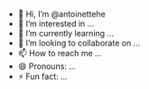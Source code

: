 - 👋 Hi, I’m @antoinettehe
- 👀 I’m interested in ...
- 🌱 I’m currently learning ...
- 💞️ I’m looking to collaborate on ...
- 📫 How to reach me ...
- 😄 Pronouns: ...
- ⚡ Fun fact: ...

<!---
antoinettehe/antoinettehe is a ✨ special ✨ repository because its `README.md` (this file) appears on your GitHub profile.
You can click the Preview link to take a look at your changes.
--->
